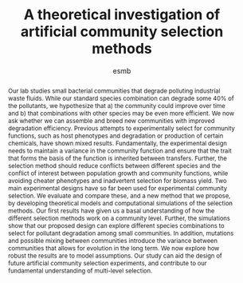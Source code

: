 ---
layout: single-poster
author: esmb
day: "All"
group: "poster"
title: "A theoretical investigation of artificial community selection methods"
subgroup: "POPD"
presenter: "Björn  Vessman"
institution: "University of Lausanne"
abstract: "Our lab studies small bacterial communities that degrade polluting industrial waste fluids. While our standard species combination can degrade some 40% of the pollutants, we hypothesize that a) the community could improve over time and b) that combinations with other species may be even more efficient. We now ask whether we can assemble and breed new communities with improved degradation efficiency. Previous attempts to experimentally select for community functions, such as host phenotypes and degradation or production of certain chemicals, have shown mixed results. Fundamentally, the experimental design needs to maintain a variance in the community function and ensure that the trait that forms the basis of the function is inherited between transfers. Further, the selection method should reduce conflicts between different species and the conflict of interest between population growth and community functions, while avoiding cheater phenotypes and inadvertent selection for biomass yield. Two main experimental designs have so far been used for experimental community selection. We evaluate and compare these, and a new method that we propose, by developing theoretical models and computational simulations of the selection methods. Our first results have given us a basal understanding of how the different selection methods work on a community level. Further, the simulations show that our proposed design can explore different species combinations to select for pollutant degradation among small communities. In addition, mutations and possible mixing between communities introduce the variance between communities that allows for evolution in the long term.  We now explore how robust the results are to model assumptions. Our study can aid the design of future artificial community selection experiments, and contribute to our fundamental understanding of multi-level selection."
---